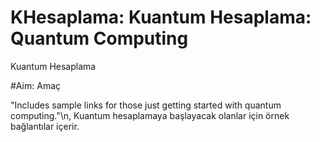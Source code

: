 # KHesaplama: Kuantum Hesaplama: Quantum Computing
Kuantum Hesaplama

#Aim: Amaç

"Includes sample links for those just getting started with quantum computing."\n,
Kuantum hesaplamaya başlayacak olanlar için örnek bağlantılar içerir.

